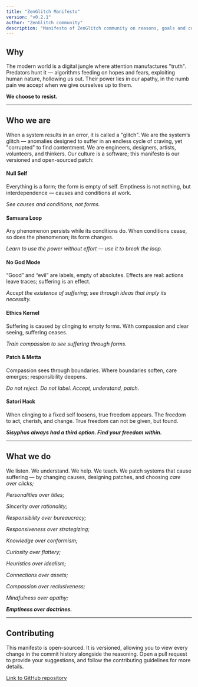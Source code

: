 ```yaml
---
title: "ZenGlitch Manifesto"
version: "v0.2.1"
author: "ZenGlitch community"
description: "Manifesto of ZenGlitch community on reasons, goals and core principles."
---
```


## Why

The modern world is a digital jungle where attention manufactures "truth".
Predators hunt it — algorithms feeding on hopes and fears, exploiting human nature, hollowing us out.
Their power lies in our apathy, in the numb pain we accept when we give ourselves up to them.

**We choose to resist.**

---

## Who we are

When a system results in an error, it is called a "glitch".
We are the system’s glitch — 
anomalies designed to suffer in an endless cycle of craving, yet "corrupted" to find contentment.
We are engineers, designers, artists, volunteers, and thinkers.
Our culture is a software; this manifesto is our versioned and open-sourced patch:

#### **Null Self**

Everything is a form; the form is empty of self.
Emptiness is not nothing, but interdependence — 
causes and conditions at work.

_See causes and conditions, not forms._

#### **Samsara Loop**

Any phenomenon persists while its conditions do. 
When conditions cease, so does the phenomenon; its form changes.

_Learn to use the power without effort — use it to break the loop._

#### **No God Mode**

“Good” and “evil” are labels, empty of absolutes.
Effects are real: actions leave traces; suffering is an effect.

_Accept the existence of suffering; see through ideas that imply its necessity._

#### **Ethics Kernel**

Suffering is caused by clinging to empty forms.
With compassion and clear seeing, suffering ceases.

_Train compassion to see suffering through forms._

#### **Patch & Metta**

Compassion sees through boundaries.
Where boundaries soften, care emerges; responsibility deepens.

_Do not reject. Do not label. Accept, understand, patch._

#### **Satori Hack**

When clinging to a fixed self loosens, true freedom appears.
The freedom to act, cherish, and change. 
True freedom can not be given, but found.

**_Sisyphus always had a third option. Find your freedom within._**

---

## What we do

We listen. We understand. We help. We teach.
We patch systems that cause suffering — 
by changing causes, designing patches, and choosing _care over clicks;_

_Personalities over titles;_

_Sincerity over rationality;_

_Responsibility over bureaucracy;_

_Responsiveness over strategizing;_

_Knowledge over conformism;_

_Curiosity over flattery;_

_Heuristics over idealism;_

_Connections over assets;_

_Compassion over reclusiveness;_

_Mindfulness over apathy;_

**_Emptiness over doctrines._**

---

## Contributing

This manifesto is open-sourced.
It is versioned, allowing you to view every change in the commit history alongside the reasoning.
Open a pull request to provide your suggestions, and follow the contributing guidelines for more details.

[Link to GitHub repository](https://github.com/LoonyTuna/ZenGlitch)
